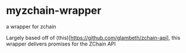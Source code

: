 # myzchain-wrapper
a wrapper for zchain

Largely based off of (this)[https://github.com/glambeth/zchain-api], this wrapper delivers promises for the ZChain API
